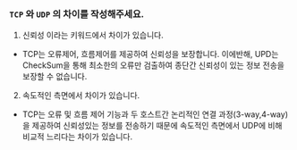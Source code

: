 
### `TCP` 와 `UDP` 의 차이를 작성해주세요.

1. 신뢰성 이라는 키워드에서 차이가 있습니다.
  - TCP는 오류제어, 흐름제어를 제공하여 신뢰성을 보장합니다. 이에반해, UPD는 CheckSum을 통해 최소한의 오류만 검출하여 종단간 신뢰성이 있는 정보 전송을 보장할 수 없습니다. 
2. 속도적인 측면에서 차이가 있습니다.
  - TCP는 오류 및 흐름 제어 기능과 두 호스트간 논리적인 연결 과정(3-way,4-way)을 제공하여 신뢰성있는 정보를 전송하기 때문에 속도적인 측면에서 UDP에 비해 비교적 느리다는 차이가 있습니다.